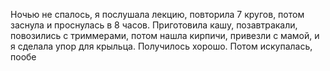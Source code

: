 Ночью не спалось, я послушала лекцию, повторила 7 кругов, потом заснула и проснулась в 8 часов. Приготовила кашу, позавтракали, повозились с триммерами, потом нашла кирпичи, привезли с мамой, и я сделала упор для крыльца. Получилось хорошо. Потом искупалась, пообе